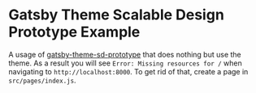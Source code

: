 # Gatsby Theme Scalable Design Prototype Example

A usage of
[gatsby-theme-sd-prototype](https://github.com/grataydesigns/gatsby-theme-sd-prototype)
that does nothing but use the theme. As a result you will see `Error: Missing resources for /` when navigating to `http://localhost:8000`. To get
rid of that, create a page in `src/pages/index.js`.
